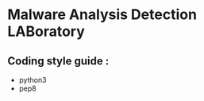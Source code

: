 Malware Analysis Detection LABoratory 
=====================================


Coding style guide : 
--------------------

- python3
- pep8 
 

